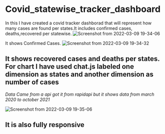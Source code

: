 # Covid_statewise_tracker_dashboard
In this I have created a covid tracker dashborad that will represent how many cases are found per states.It includes confirmed cases, deaths,recovered per statewise.
![Screenshot from 2022-03-09 19-34-06](https://user-images.githubusercontent.com/101265586/157461891-5478f38f-5b05-4655-9bb7-160aaaefdd28.png)

It shows Confirmed Cases.
![Screenshot from 2022-03-09 19-34-32](https://user-images.githubusercontent.com/101265586/157462251-c6ac36ad-d0de-44a2-9b9b-b8ca433b0715.png)

It shows recovered cases and deaths per states.
For chart I have used chat.js labeled one dimension as states and another dimension as number of cases
--------------------------------------------------------------------------------------------------------

*Data Came from a api got it from rapidapi but it shows data from march 2020 to october 2021*

![Screenshot from 2022-03-09 19-35-06](https://user-images.githubusercontent.com/101265586/157463523-24e33af9-e971-4391-ae59-88b5abe50dde.png)

It is also fully responsive
----------------------------
